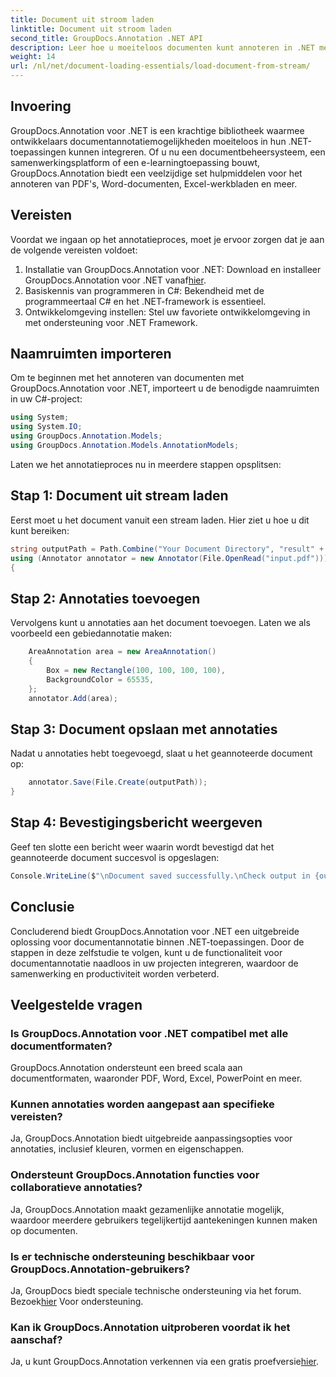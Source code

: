 ```yaml
---
title: Document uit stroom laden
linktitle: Document uit stroom laden
second_title: GroupDocs.Annotation .NET API
description: Leer hoe u moeiteloos documenten kunt annoteren in .NET met GroupDocs.Annotation. Verbeter de samenwerking en productiviteit.
weight: 14
url: /nl/net/document-loading-essentials/load-document-from-stream/
---
```

## Invoering
GroupDocs.Annotation voor .NET is een krachtige bibliotheek waarmee ontwikkelaars documentannotatiemogelijkheden moeiteloos in hun .NET-toepassingen kunnen integreren. Of u nu een documentbeheersysteem, een samenwerkingsplatform of een e-learningtoepassing bouwt, GroupDocs.Annotation biedt een veelzijdige set hulpmiddelen voor het annoteren van PDF's, Word-documenten, Excel-werkbladen en meer.
## Vereisten
Voordat we ingaan op het annotatieproces, moet je ervoor zorgen dat je aan de volgende vereisten voldoet:
1. Installatie van GroupDocs.Annotation voor .NET: Download en installeer GroupDocs.Annotation voor .NET vanaf[hier](https://releases.groupdocs.com/annotation/net/).
2. Basiskennis van programmeren in C#: Bekendheid met de programmeertaal C# en het .NET-framework is essentieel.
3. Ontwikkelomgeving instellen: Stel uw favoriete ontwikkelomgeving in met ondersteuning voor .NET Framework.

## Naamruimten importeren
Om te beginnen met het annoteren van documenten met GroupDocs.Annotation voor .NET, importeert u de benodigde naamruimten in uw C#-project:
```csharp
using System;
using System.IO;
using GroupDocs.Annotation.Models;
using GroupDocs.Annotation.Models.AnnotationModels;
```

Laten we het annotatieproces nu in meerdere stappen opsplitsen:
## Stap 1: Document uit stream laden
Eerst moet u het document vanuit een stream laden. Hier ziet u hoe u dit kunt bereiken:
```csharp
string outputPath = Path.Combine("Your Document Directory", "result" + Path.GetExtension("input.pdf"));
using (Annotator annotator = new Annotator(File.OpenRead("input.pdf")))
{
```
## Stap 2: Annotaties toevoegen
Vervolgens kunt u annotaties aan het document toevoegen. Laten we als voorbeeld een gebiedannotatie maken:
```csharp
	AreaAnnotation area = new AreaAnnotation()
	{
		Box = new Rectangle(100, 100, 100, 100),
		BackgroundColor = 65535,
	};
	annotator.Add(area);
```
## Stap 3: Document opslaan met annotaties
Nadat u annotaties hebt toegevoegd, slaat u het geannoteerde document op:
```csharp
	annotator.Save(File.Create(outputPath));
}
```
## Stap 4: Bevestigingsbericht weergeven
Geef ten slotte een bericht weer waarin wordt bevestigd dat het geannoteerde document succesvol is opgeslagen:
```csharp
Console.WriteLine($"\nDocument saved successfully.\nCheck output in {outputPath}.");
```

## Conclusie
Concluderend biedt GroupDocs.Annotation voor .NET een uitgebreide oplossing voor documentannotatie binnen .NET-toepassingen. Door de stappen in deze zelfstudie te volgen, kunt u de functionaliteit voor documentannotatie naadloos in uw projecten integreren, waardoor de samenwerking en productiviteit worden verbeterd.
## Veelgestelde vragen
### Is GroupDocs.Annotation voor .NET compatibel met alle documentformaten?
GroupDocs.Annotation ondersteunt een breed scala aan documentformaten, waaronder PDF, Word, Excel, PowerPoint en meer.
### Kunnen annotaties worden aangepast aan specifieke vereisten?
Ja, GroupDocs.Annotation biedt uitgebreide aanpassingsopties voor annotaties, inclusief kleuren, vormen en eigenschappen.
### Ondersteunt GroupDocs.Annotation functies voor collaboratieve annotaties?
Ja, GroupDocs.Annotation maakt gezamenlijke annotatie mogelijk, waardoor meerdere gebruikers tegelijkertijd aantekeningen kunnen maken op documenten.
### Is er technische ondersteuning beschikbaar voor GroupDocs.Annotation-gebruikers?
 Ja, GroupDocs biedt speciale technische ondersteuning via het forum. Bezoek[hier](https://forum.groupdocs.com/c/annotation/10) Voor ondersteuning.
### Kan ik GroupDocs.Annotation uitproberen voordat ik het aanschaf?
 Ja, u kunt GroupDocs.Annotation verkennen via een gratis proefversie[hier](https://releases.groupdocs.com/).